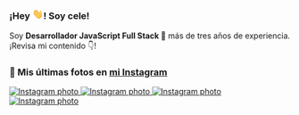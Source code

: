 <h3>¡Hey <img src="https://raw.githubusercontent.com/ABSphreak/ABSphreak/master/gifs/Hi.gif" width="20px" decondig="async">! Soy cele!</h3>

<p>Soy <strong>Desarrollador JavaScript Full Stack 🚀</strong> más de tres años de experiencia.<br />¡Revisa mi contenido 👇!</p>

### 📸 Mis últimas fotos en [mi Instagram](https://instagram.com/cele)


<a href='https://instagram.com/p/C1UpuSGLQiG' target='_blank'>
  <img width='20%' src='https://instagram.fcvt1-1.fna.fbcdn.net/v/t51.29350-15/412513918_1325803934584302_4400498733289087214_n.jpg?stp=dst-jpg_e15&_nc_ht=instagram.fcvt1-1.fna.fbcdn.net&_nc_cat=106&_nc_ohc=MvDa9NgAC4UAb4Yuc18&edm=APU89FABAAAA&ccb=7-5&oh=00_AfB5b4OybTefLLEP_3mhn7RDYU1C54zmDcc__g9EfOlXOQ&oe=662E3C1D&_nc_sid=bc0c2c' alt='Instagram photo' />
</a>
<a href='https://instagram.com/p/CzMY3lzxgmx' target='_blank'>
  <img width='20%' src='https://instagram.fcvt1-1.fna.fbcdn.net/v/t51.29350-15/398916226_819142863293745_2426123683154743297_n.webp?stp=dst-jpg_e35&_nc_ht=instagram.fcvt1-1.fna.fbcdn.net&_nc_cat=109&_nc_ohc=XzVyQh_JIe0Ab62Nr9m&edm=APU89FABAAAA&ccb=7-5&oh=00_AfB1CUACSRVu_QOsvlwEcLsf12tt1c4FI3BYSUp-lp6Jcw&oe=662E3B0C&_nc_sid=bc0c2c' alt='Instagram photo' />
</a>
<a href='https://instagram.com/p/CygbQv4uqxM' target='_blank'>
  <img width='20%' src='https://instagram.fcvt1-1.fna.fbcdn.net/v/t51.29350-15/391525959_236593062741789_5868561716480810596_n.webp?stp=dst-jpg_e35&_nc_ht=instagram.fcvt1-1.fna.fbcdn.net&_nc_cat=109&_nc_ohc=1Y2M0U-mtcsAb4lbRCm&edm=APU89FABAAAA&ccb=7-5&oh=00_AfBmpp3_n0HGtdS4XGaoLjT9ACxXJvaTrtTx3HwTC-ioKw&oe=662E4148&_nc_sid=bc0c2c' alt='Instagram photo' />
</a>
<a href='https://instagram.com/p/CxTmOF6vN8M' target='_blank'>
  <img width='20%' src='https://instagram.fcvt1-1.fna.fbcdn.net/v/t51.29350-15/378565944_323878180141713_8920720304536029091_n.jpg?stp=dst-jpg_e15&_nc_ht=instagram.fcvt1-1.fna.fbcdn.net&_nc_cat=109&_nc_ohc=fTgYUqACPfQAb5zWHNE&edm=APU89FABAAAA&ccb=7-5&oh=00_AfCz4AEjNiYSceZf2YfVQZBcbOygmPXvTC8NM2_eWD2c4w&oe=662E3B12&_nc_sid=bc0c2c' alt='Instagram photo' />
</a>
